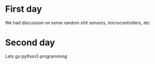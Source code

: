 # First day
We had discussion on some random shit
sensors, microcontrollers, etc


# Second day
Lets go python3 programming